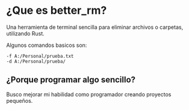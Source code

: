 # ¿Que es better_rm?
Una herramienta de terminal sencilla para eliminar archivos o carpetas, utilizando
Rust.

Algunos comandos basicos son:
```
-f A:/Personal/prueba.txt
-d A:/Personal/prueba/
```

## ¿Porque programar algo sencillo?
Busco mejorar mi habilidad como programador
creando proyectos pequeños.
